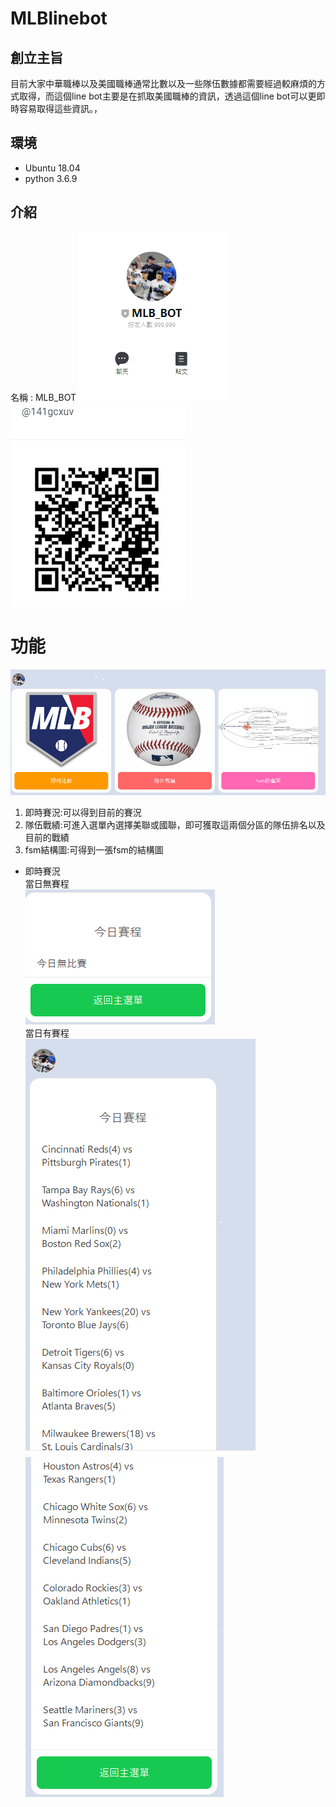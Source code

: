# MLBlinebot

## 創立主旨
目前大家中華職棒以及美國職棒通常比數以及一些隊伍數據都需要經過較麻煩的方式取得，而這個line bot主要是在抓取美國職棒的資訊，透過這個line bot可以更即時容易取得這些資訊。，

## 環境
- Ubuntu 18.04
- python 3.6.9

## 介紹
名稱 : MLB_BOT
![image](https://github.com/andy78644/MLBlinebot/blob/master/image/%E5%B0%81%E9%9D%A2.PNG)
![image](https://github.com/andy78644/MLBlinebot/blob/master/image/%E8%B3%87%E8%A8%8A.PNG)


# 功能
![image](https://github.com/andy78644/MLBlinebot/blob/master/image/%E5%8A%9F%E8%83%BD%E9%81%B8%E5%96%AE.PNG)

1. 即時賽況:可以得到目前的賽況
2. 隊伍戰績:可進入選單內選擇美聯或國聯，即可獲取這兩個分區的隊伍排名以及目前的戰績
3. fsm結構圖:可得到一張fsm的結構圖


- 即時賽況  
當日無賽程  
![image](https://github.com/andy78644/MLBlinebot/blob/master/image/%E8%B3%BD%E6%B3%81.PNG)  
當日有賽程  
![image](https://github.com/andy78644/MLBlinebot/blob/master/image/%E6%88%B0%E7%B8%BE1.PNG)
![image](https://github.com/andy78644/MLBlinebot/blob/master/image/%E8%B3%BD%E6%B3%812.PNG)


